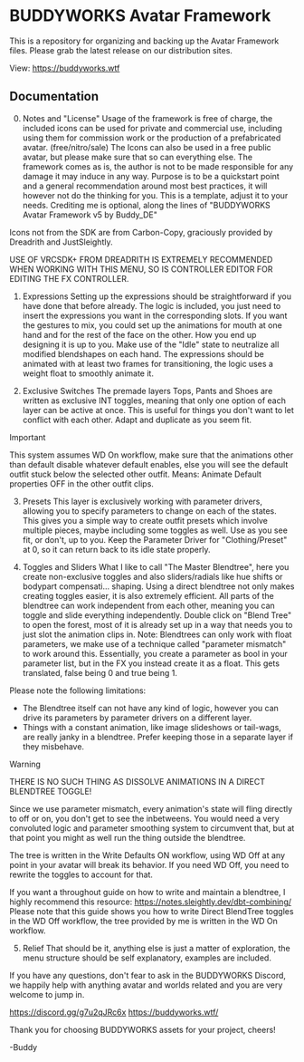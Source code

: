 # BUDDYWORKS Avatar Framework
This is a repository for organizing and backing up the Avatar Framework files.
Please grab the latest release on our distribution sites.

View: https://buddyworks.wtf



## Documentation

0. Notes and "License"
Usage of the framework is free of charge, the included icons can be used for private and commercial use,
including using them for commission work or the production of a prefabricated avatar. (free/nitro/sale)
The Icons can also be used in a free public avatar, but please make sure that so can everything else.
The framework comes as is, the author is not to be made responsible for any damage it may induce in any way.
Purpose is to be a quickstart point and a general recommendation around most best practices,
it will however not do the thinking for you. This is a template, adjust it to your needs.
Crediting me is optional, along the lines of "BUDDYWORKS Avatar Framework v5 by Buddy_DE"

Icons not from the SDK are from Carbon-Copy, graciously provided by Dreadrith and JustSleightly.

USE OF VRCSDK+ FROM DREADRITH IS EXTREMELY RECOMMENDED WHEN WORKING WITH THIS MENU,
SO IS CONTROLLER EDITOR FOR EDITING THE FX CONTROLLER.

1. Expressions
Setting up the expressions should be straightforward if you have done that before already.
The logic is included, you just need to insert the expressions you want in the corresponding slots.
If you want the gestures to mix, you could set up the animations for mouth at one hand and for the
rest of the face on the other. How you end up designing it is up to you. Make use of the "Idle" state
to neutralize all modified blendshapes on each hand. The expressions should be animated with at least
two frames for transitioning, the logic uses a weight float to smoothly animate it.

2. Exclusive Switches
The premade layers Tops, Pants and Shoes are written as exclusive INT toggles,
meaning that only one option of each layer can be active at once.
This is useful for things you don't want to let conflict with each other.
Adapt and duplicate as you seem fit.

> [!IMPORTANT]
> This system assumes WD On workflow, make sure that the animations
> other than default disable whatever default enables, else you will see the default outfit stuck below the selected other outfit.
> Means: Animate Default properties OFF in the other outfit clips.

3. Presets
This layer is exclusively working with parameter drivers, allowing you to specify parameters to change on each of the states.
This gives you a simple way to create outfit presets which involve multiple pieces,
maybe including some toggles as well. Use as you see fit, or don't, up to you.
Keep the Parameter Driver for "Clothing/Preset" at 0, so it can return back to its idle state properly.

4. Toggles and Sliders
What I like to call "The Master Blendtree", here you create non-exclusive toggles and also sliders/radials
 like hue shifts or bodypart compensati... shaping. Using a direct blendtree not only makes creating toggles easier,
 it is also extremely efficient. All parts of the blendtree can work independent from each other,
 meaning you can toggle and slide everything independently.
Double click on "Blend Tree" to open the forest, most of it is already set up in a way that needs you to just slot the animation clips in.
Note: Blendtrees can only work with float parameters, we make use of a technique called "parameter mismatch" to work around this.
Essentially, you create a parameter as bool in your parameter list, but in the FX you instead create it as a float.
This gets translated, false being 0 and true being 1.

Please note the following limitations:
- The Blendtree itself can not have any kind of logic, however you can drive its parameters by parameter drivers on a different layer.
- Things with a constant animation, like image slideshows or tail-wags, are really janky in a blendtree.
Prefer keeping those in a separate layer if they misbehave.

> [!WARNING]
> THERE IS NO SUCH THING AS DISSOLVE ANIMATIONS IN A DIRECT BLENDTREE TOGGLE!

Since we use parameter mismatch, every animation's state will fling directly to off or on,
you don't get to see the inbetweens. You would need a very convoluted logic and parameter smoothing system to circumvent that,
but at that point you might as well run the thing outside the blendtree.

 The tree is written in the Write Defaults ON workflow, using WD Off at any point in your avatar will break its behavior.
If you need WD Off, you need to rewrite the toggles to account for that.

 If you want a throughout guide on how to write and maintain a blendtree, I highly recommend this resource: https://notes.sleightly.dev/dbt-combining/
 Please note that this guide shows you how to write Direct BlendTree toggles in the WD Off workflow, the tree provided by me is written in the WD On workflow.

5. Relief
That should be it, anything else is just a matter of exploration, the menu structure should be self explanatory, examples are included.

If you have any questions, don't fear to ask in the BUDDYWORKS Discord,
we happily help with anything avatar and worlds related and you are very welcome to jump in.

https://discord.gg/g7u2qJRc6x
https://buddyworks.wtf/ 

Thank you for choosing BUDDYWORKS assets for your project, cheers!

-Buddy


